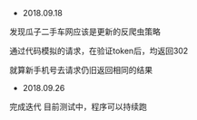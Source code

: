 - 2018.09.18


发现瓜子二手车网应该是更新的反爬虫策略

通过代码模拟的请求，在验证token后，均返回302

就算新手机号去请求仍旧返回相同的结果


- 2018.09.26

完成迭代
目前测试中，程序可以持续跑